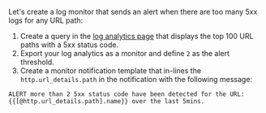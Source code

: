 Let's create a log monitor that sends an alert when there are too many 5xx logs for any URL path:

1. Create a query in the [log analytics page](https://docs.datadoghq.com/logs/explorer/analytics/) that displays the top 100 URL paths with a 5xx status code.
2. Export your log analytics as a monitor and define `2` as the alert threshold.
3. Create a monitor notification template that in-lines the `http.url_details.path` in the notification with the following message:

```text
ALERT more than 2 5xx status code have been detected for the URL: {{[@http.url_details.path].name}} over the last 5mins.
```
